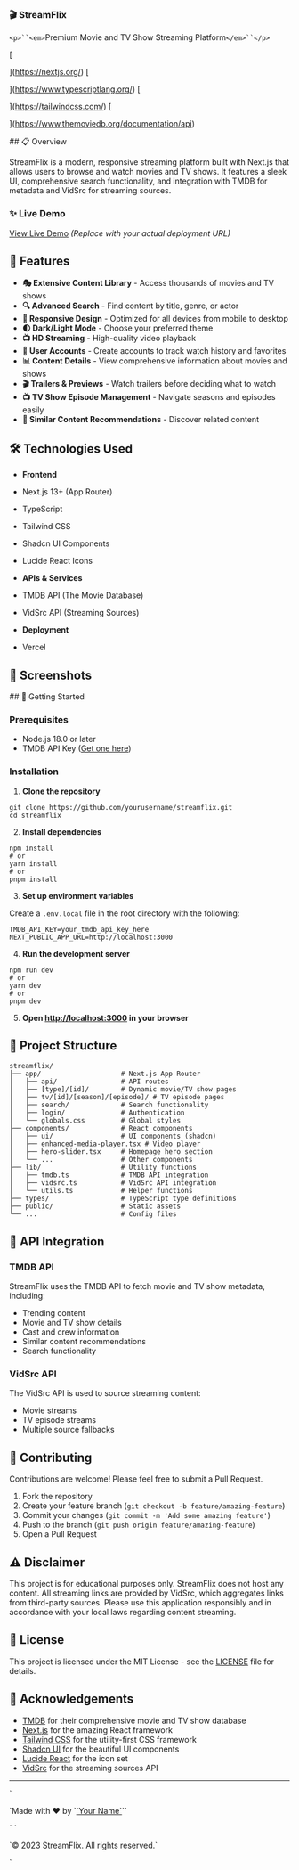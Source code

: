 ### 🎬 StreamFlix

<div>

`<p>``<em>`Premium Movie and TV Show Streaming Platform`</em>``</p>`

[

](https://nextjs.org/)
[

](https://www.typescriptlang.org/)
[

](https://tailwindcss.com/)
[

](https://www.themoviedb.org/documentation/api)

</div>## 📋 Overview

StreamFlix is a modern, responsive streaming platform built with Next.js that allows users to browse and watch movies and TV shows. It features a sleek UI, comprehensive search functionality, and integration with TMDB for metadata and VidSrc for streaming sources.

### ✨ Live Demo

[View Live Demo](https://streamflix-demo.vercel.app) *(Replace with your actual deployment URL)*

## 🚀 Features

- **🎭 Extensive Content Library** - Access thousands of movies and TV shows
- **🔍 Advanced Search** - Find content by title, genre, or actor
- **📱 Responsive Design** - Optimized for all devices from mobile to desktop
- **🌓 Dark/Light Mode** - Choose your preferred theme
- **📺 HD Streaming** - High-quality video playback
- **📝 User Accounts** - Create accounts to track watch history and favorites
- **📊 Content Details** - View comprehensive information about movies and shows
- **🎬 Trailers & Previews** - Watch trailers before deciding what to watch
- **📺 TV Show Episode Management** - Navigate seasons and episodes easily
- **🔄 Similar Content Recommendations** - Discover related content


## 🛠️ Technologies Used

- **Frontend**

- Next.js 13+ (App Router)
- TypeScript
- Tailwind CSS
- Shadcn UI Components
- Lucide React Icons



- **APIs & Services**

- TMDB API (The Movie Database)
- VidSrc API (Streaming Sources)



- **Deployment**

- Vercel





## 📸 Screenshots

<div>







</div>## 🚀 Getting Started

### Prerequisites

- Node.js 18.0 or later
- TMDB API Key ([Get one here](https://www.themoviedb.org/settings/api))


### Installation

1. **Clone the repository**


```shellscript
git clone https://github.com/yourusername/streamflix.git
cd streamflix
```

2. **Install dependencies**


```shellscript
npm install
# or
yarn install
# or
pnpm install
```

3. **Set up environment variables**


Create a `.env.local` file in the root directory with the following:

```plaintext
TMDB_API_KEY=your_tmdb_api_key_here
NEXT_PUBLIC_APP_URL=http://localhost:3000
```

4. **Run the development server**


```shellscript
npm run dev
# or
yarn dev
# or
pnpm dev
```

5. **Open [http://localhost:3000](http://localhost:3000) in your browser**


## 📁 Project Structure

```plaintext
streamflix/
├── app/                    # Next.js App Router
│   ├── api/                # API routes
│   ├── [type]/[id]/        # Dynamic movie/TV show pages
│   ├── tv/[id]/[season]/[episode]/ # TV episode pages
│   ├── search/             # Search functionality
│   ├── login/              # Authentication
│   └── globals.css         # Global styles
├── components/             # React components
│   ├── ui/                 # UI components (shadcn)
│   ├── enhanced-media-player.tsx # Video player
│   ├── hero-slider.tsx     # Homepage hero section
│   └── ...                 # Other components
├── lib/                    # Utility functions
│   ├── tmdb.ts             # TMDB API integration
│   ├── vidsrc.ts           # VidSrc API integration
│   └── utils.ts            # Helper functions
├── types/                  # TypeScript type definitions
├── public/                 # Static assets
└── ...                     # Config files
```

## 🔌 API Integration

### TMDB API

StreamFlix uses the TMDB API to fetch movie and TV show metadata, including:

- Trending content
- Movie and TV show details
- Cast and crew information
- Similar content recommendations
- Search functionality


### VidSrc API

The VidSrc API is used to source streaming content:

- Movie streams
- TV episode streams
- Multiple source fallbacks


## 🤝 Contributing

Contributions are welcome! Please feel free to submit a Pull Request.

1. Fork the repository
2. Create your feature branch (`git checkout -b feature/amazing-feature`)
3. Commit your changes (`git commit -m 'Add some amazing feature'`)
4. Push to the branch (`git push origin feature/amazing-feature`)
5. Open a Pull Request


## ⚠️ Disclaimer

This project is for educational purposes only. StreamFlix does not host any content. All streaming links are provided by VidSrc, which aggregates links from third-party sources. Please use this application responsibly and in accordance with your local laws regarding content streaming.

## 📄 License

This project is licensed under the MIT License - see the [LICENSE](LICENSE) file for details.

## 🙏 Acknowledgements

- [TMDB](https://www.themoviedb.org/) for their comprehensive movie and TV show database
- [Next.js](https://nextjs.org/) for the amazing React framework
- [Tailwind CSS](https://tailwindcss.com/) for the utility-first CSS framework
- [Shadcn UI](https://ui.shadcn.com/) for the beautiful UI components
- [Lucide React](https://lucide.dev/) for the icon set
- [VidSrc](https://vidsrc.me/) for the streaming sources API


---

<div>`<p>`Made with ❤️ by `<a href="https://github.com/yourusername">`Your Name`</a>``</p>`
`<p>`© 2023 StreamFlix. All rights reserved.`</p>`

</div>
